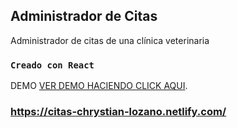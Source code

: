 ## Administrador de Citas

Administrador de citas de una clínica veterinaria

### `Creado con React`

DEMO [VER DEMO HACIENDO CLICK AQUI](https://citas-chrystian-lozano.netlify.com/).

### https://citas-chrystian-lozano.netlify.com/
